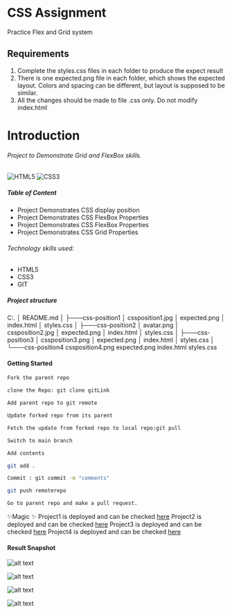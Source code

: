 # CSS Assignment

Practice Flex and Grid system

## Requirements

1. Complete the styles.css files in each folder to produce the expect result
2. There is one expected.png file in each folder, which shows the expected layout. Colors and spacing can be different, but layout is supposed to be similar.
3. All the changes should be made to file .css only. Do not modify index.html



# Introduction
###### Project to Demonstrate Grid and FlexBox skills.

![HTML5](https://img.shields.io/badge/html5-%23E34F26.svg?style=for-the-badge&logo=html5&logoColor=white)
![CSS3](https://img.shields.io/badge/css3-%231572B6.svg?style=for-the-badge&logo=css3&logoColor=white)
##### Table of Content

- Project Demonstrates CSS display position
- Project Demonstrates CSS FlexBox Properties
- Project Demonstrates CSS FlexBox Properties
- Project Demonstrates CSS Grid Properties

###### Technology skills used:
- HTML5
- CSS3
- GIT

##### Project structure
C:.
│   README.md
│
├───css-position1
│       cssposition1.jpg
│       expected.png
│       index.html
│       styles.css
│
├───css-position2
│       avatar.png
│       cssposition2.jpg
│       expected.png
│       index.html
│       styles.css
│
├───css-position3
│       cssposition3.png
│       expected.png
│       index.html
│       styles.css
│
└───css-position4
        cssposition4.png
        expected.png
        index.html
        styles.css

#### Getting Started

```sh
Fork the parent repo
```
```sh
clone the Repo: git clone gitLink
```
```sh
Add parent repo to git remote
```
```sh
Update forked repo from its parent
```
```sh
Fetch the update from forked repo to local repo:git pull
```
```sh
Switch to main branch
```
```sh
Add contents
```
```sh
git add .
```
```sh
Commit : git commit -m "comments"
```
```sh
git push remoterepo
```
```sh
Go to parent repo and make a pull request.
```

 ✨Magic ✨
Project1 is deployed and can be checked [here](https://melodious-tanuki-0de6cd.netlify.app/) 
Project2 is deployed and can be checked [here](https://gleeful-pithivier-39ccb4.netlify.app/) 
Project3 is deployed and can be checked [here](https://extraordinary-maamoul-67f871.netlify.app) 
Project4 is deployed and can be checked [here](https://sensational-bombolone-1be66f.netlify.app/) 

#### Result Snapshot

![alt text](https://github.com/smitha-2020/fs13-css-position/blob/main/css-position1/cssposition1.jpg)

![alt text](https://github.com/smitha-2020/fs13-css-position/blob/main/css-position2/cssposition2.jpg)

![alt text](https://github.com/smitha-2020/fs13-css-position/blob/main/css-position3/cssposition3.png)

![alt text](https://github.com/smitha-2020/fs13-css-position/blob/main/css-position4/cssposition4.png)
